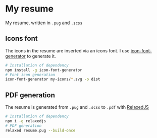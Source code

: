 # My resume

My resume, written in `.pug` and `.scss`

## Icons font
The icons in the resume are inserted via an icons font. I use [icon-font-generator](https://github.com/Workshape/icon-font-generator) to generate it.

``` bash
# Installation of dependency
npm install -g icon-font-generator
# Font icon generation
icon-font-generator my-icons/*.svg -o dist
```

## PDF generation
The resume is generated from `.pug` and `.scss` to `.pdf` with [RelaxedJS](https://github.com/RelaxedJS/ReLaXed)

``` bash
# Installation of dependency
npm i -g relaxedjs
# PDF generation
relaxed resume.pug --build-once
```
